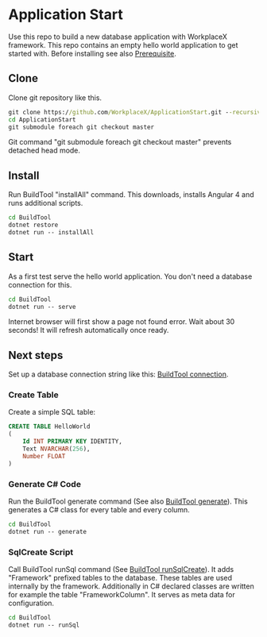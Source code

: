 # Application Start

Use this repo to build a new database application with WorkplaceX framework. This repo contains an empty hello world application to get started with. Before installing see also [Prerequisite](https://github.com/WorkplaceX/Framework/wiki/Prerequisite).

## Clone

Clone git repository like this.

```cmd
git clone https://github.com/WorkplaceX/ApplicationStart.git --recursive
cd ApplicationStart
git submodule foreach git checkout master
```

Git command "git submodule foreach git checkout master" prevents detached head mode.

## Install
Run BuildTool "installAll" command. This downloads, installs Angular 4 and runs additional scripts.

```cmd
cd BuildTool
dotnet restore
dotnet run -- installAll
```	

## Start
As a first test serve the hello world application. You don't need a database connection for this.
```cmd
cd BuildTool
dotnet run -- serve
```	
	
Internet browser will first show a page not found error. Wait about 30 seconds! It will refresh automatically once ready.

## Next steps

Set up a database connection string like this: [BuildTool connection](https://github.com/WorkplaceX/Framework/wiki/BuildTool-connection).

### Create Table
Create a simple SQL table:

```sql
CREATE TABLE HelloWorld
(
	Id INT PRIMARY KEY IDENTITY,
  	Text NVARCHAR(256),
	Number FLOAT
)
```	

### Generate C# Code
Run the BuildTool generate command (See also [BuildTool generate](https://github.com/WorkplaceX/Framework/wiki/BuildTool-generate)). This generates a C# class for every table and every column.

```cmd
cd BuildTool
dotnet run -- generate
```	

### SqlCreate Script
Call BuildTool runSql command (See [BuildTool runSqlCreate](https://github.com/WorkplaceX/Framework/wiki/BuildTool-runSqlScript)). It adds "Framework" prefixed tables to the database. These tables are used internally by the framework. Additionally in C# declared classes are written for example the table "FrameworkColumn". It serves as meta data for configuration.

```cmd
cd BuildTool
dotnet run -- runSql
```	
